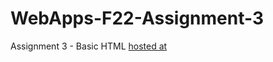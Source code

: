 # WebApps-F22-Assignment-3
Assignment 3 - Basic HTML
[hosted at]( https://44-563-web-apps-f22.github.io/44563-webapps-assignment-3-ravitejagurram12/)